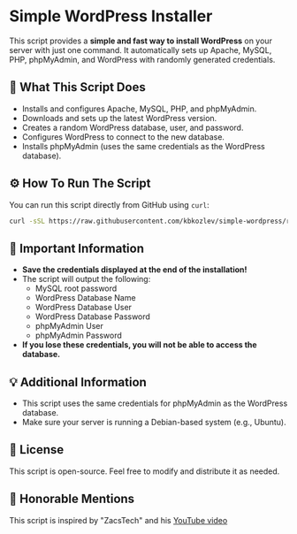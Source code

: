 # Simple WordPress Installer

This script provides a **simple and fast way to install WordPress** on your server with just one command. It automatically sets up Apache, MySQL, PHP, phpMyAdmin, and WordPress with randomly generated credentials.

## 📌 What This Script Does
- Installs and configures Apache, MySQL, PHP, and phpMyAdmin.
- Downloads and sets up the latest WordPress version.
- Creates a random WordPress database, user, and password.
- Configures WordPress to connect to the new database.
- Installs phpMyAdmin (uses the same credentials as the WordPress database).

## ⚙️ How To Run The Script
You can run this script directly from GitHub using `curl`:

```sh
curl -sSL https://raw.githubusercontent.com/kbkozlev/simple-wordpress/refs/heads/master/simple-wordpress.sh | bash
```

## 📒 Important Information
- **Save the credentials displayed at the end of the installation!**
- The script will output the following:
  - MySQL root password
  - WordPress Database Name
  - WordPress Database User
  - WordPress Database Password
  - phpMyAdmin User
  - phpMyAdmin Password
- **If you lose these credentials, you will not be able to access the database.**

## 💡 Additional Information
- This script uses the same credentials for phpMyAdmin as the WordPress database.
- Make sure your server is running a Debian-based system (e.g., Ubuntu).

## 📄 License
This script is open-source. Feel free to modify and distribute it as needed.

## 🙌 Honorable Mentions
This script is inspired by "ZacsTech" and his [YouTube video](https://www.youtube.com/watch?v=DLzEU4naGGI&ab_channel=ZacsTech) 
